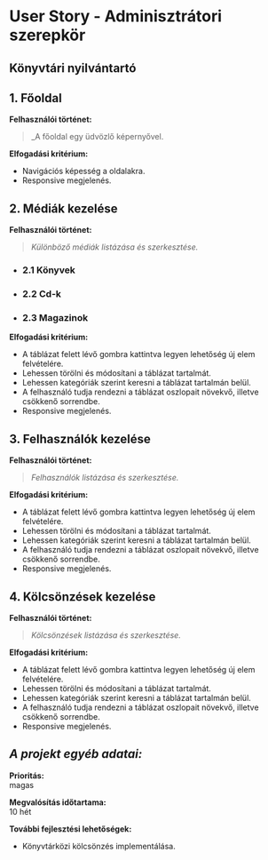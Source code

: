 # **User Story - Adminisztrátori szerepkör**
## **Könyvtári nyilvántartó**

## 1. Főoldal
**Felhasználói történet:**
> _A főoldal egy üdvözlő képernyővel.

**Elfogadási kritérium:**
- Navigációs képesség a oldalakra.
- Responsive megjelenés.
## 2. Médiák kezelése
**Felhasználói történet:**
> _Különböző médiák listázása és szerkesztése._
- ### 2.1 Könyvek
- ### 2.2 Cd-k
- ### 2.3 Magazinok



**Elfogadási kritérium:**
- A táblázat felett lévő gombra kattintva legyen lehetőség új elem felvételére.
- Lehessen törölni és módosítani a táblázat tartalmát. 
- Lehessen kategóriák szerint keresni a táblázat tartalmán belül.
- A felhasználó tudja rendezni a táblázat oszlopait növekvő, illetve csökkenő sorrendbe. 
- Responsive megjelenés.
## 3. Felhasználók kezelése
**Felhasználói történet:**
> _Felhasználók listázása és szerkesztése._

**Elfogadási kritérium:**
- A táblázat felett lévő gombra kattintva legyen lehetőség új elem felvételére.
- Lehessen törölni és módosítani a táblázat tartalmát. 
- Lehessen kategóriák szerint keresni a táblázat tartalmán belül.
- A felhasználó tudja rendezni a táblázat oszlopait növekvő, illetve csökkenő sorrendbe. 
- Responsive megjelenés.
## 4. Kölcsönzések kezelése
**Felhasználói történet:**
> _Kölcsönzések listázása és szerkesztése._

**Elfogadási kritérium:**
- A táblázat felett lévő gombra kattintva legyen lehetőség új elem felvételére.
- Lehessen törölni és módosítani a táblázat tartalmát. 
- Lehessen kategóriák szerint keresni a táblázat tartalmán belül.
- A felhasználó tudja rendezni a táblázat oszlopait növekvő, illetve csökkenő sorrendbe. 
- Responsive megjelenés.

## _A projekt egyéb adatai:_

**Prioritás:**  
magas

**Megvalósítás időtartama:**  
10 hét

**További fejlesztési lehetőségek:**  
- Könyvtárközi kölcsönzés implementálása.

